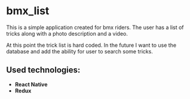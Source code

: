# bmx_list

This is a simple application created for bmx riders. The user has a list of tricks along with a photo description and a video.

At this point the trick list is hard coded. In the future I want to use the database and add the ability for user to search some tricks.

## Used technologies:

- **React Native**
- **Redux**
